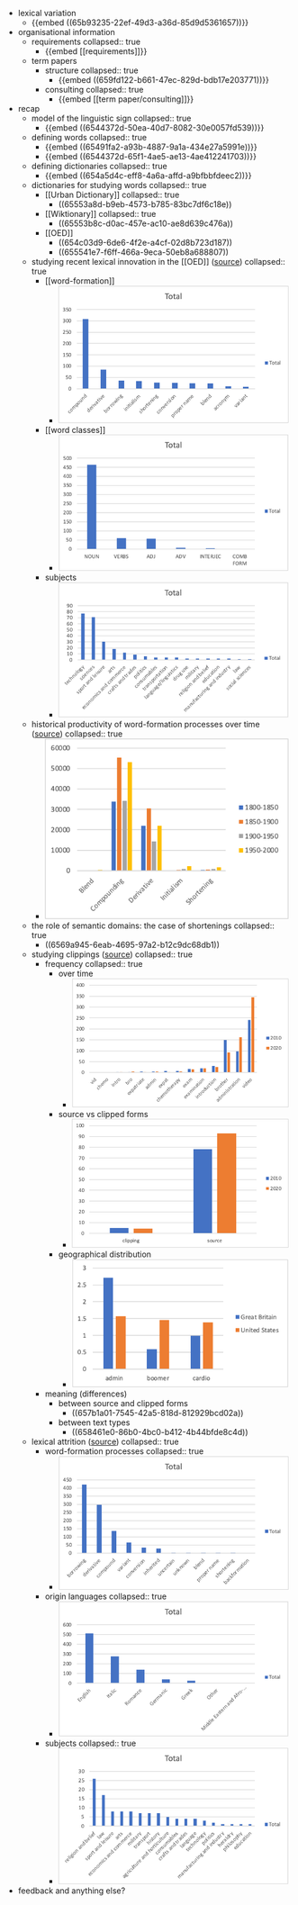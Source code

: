 - lexical variation
	- {{embed ((65b93235-22ef-49d3-a36d-85d9d5361657))}}
- organisational information
	- requirements
	  collapsed:: true
		- {{embed [[requirements]]}}
	- term papers
		- structure
		  collapsed:: true
			- {{embed ((659fd122-b661-47ec-829d-bdb17e203771))}}
		- consulting
		  collapsed:: true
			- {{embed [[term paper/consulting]]}}
- recap
	- model of the linguistic sign
	  collapsed:: true
		- {{embed ((6544372d-50ea-40d7-8082-30e0057fd539))}}
	- defining words
	  collapsed:: true
		- {{embed ((65491fa2-a93b-4887-9a1a-434e27a5991e))}}
		- {{embed ((6544372d-65f1-4ae5-ae13-4ae412241703))}}
	- defining dictionaries
	  collapsed:: true
		- {{embed ((654a5d4c-eff8-4a6a-affd-a9bfbbfdeec2))}}
	- dictionaries for studying words
	  collapsed:: true
		- [[Urban Dictionary]]
		  collapsed:: true
			- ((65553a8d-b9eb-4573-b785-83bc7df6c18e))
		- [[Wiktionary]]
		  collapsed:: true
			- ((65553b8c-d0ac-457e-ac10-ae8d639c476a))
		- [[OED]]
			- ((654c03d9-6de6-4f2e-a4cf-02d8b723d187))
			- ((655541e7-f6ff-466a-9eca-50eb8a688807))
	- studying recent lexical innovation in the [[OED]] ([source](((6555fbbb-8a5e-48f2-9250-072707d17a95))))
	  collapsed:: true
		- [[word-formation]]
			- ![image.png](../assets/image_1707413404166_0.png)
		- [[word classes]]
			- ![image.png](../assets/image_1707413440447_0.png)
		- subjects
			- ![image.png](../assets/image_1707413464868_0.png)
	- historical productivity of word-formation processes over time ([source](((655fe460-f73c-466f-8bd5-9b79551c3ddc))))
	  collapsed:: true
		- ![image.png](../assets/image_1707414394445_0.png)
	- the role of semantic domains: the case of shortenings
	  collapsed:: true
		- ((6569a945-6eab-4695-97a2-b12c9dc68db1))
	- studying clippings ([source]( ![image.png](../assets/image_1707414627107_0.png) ))
	  collapsed:: true
		- frequency
		  collapsed:: true
			- over time
				- ![image.png](../assets/image_1707414611584_0.png)
			- source vs clipped forms
				- ![image.png](../assets/image_1707414655445_0.png)
			- geographical distribution
				- ![image.png](../assets/image_1707414689669_0.png)
		- meaning (differences)
			- between source and clipped forms
				- ((657b1a01-7545-42a5-818d-812929bcd02a))
			- between text types
				- ((658461e0-86b0-4bc0-b412-4b44bfde8c4d))
	- lexical attrition ([source](((65a69cab-98de-495c-b5f1-6f41eafd378b))))
	  collapsed:: true
		- word-formation processes
		  collapsed:: true
			- ![image.png](../assets/image_1707415059235_0.png)
		- origin languages
		  collapsed:: true
			- ![image.png](../assets/image_1707415094315_0.png)
		- subjects
		  collapsed:: true
			- ![image.png](../assets/image_1707415107559_0.png)
- feedback and anything else?